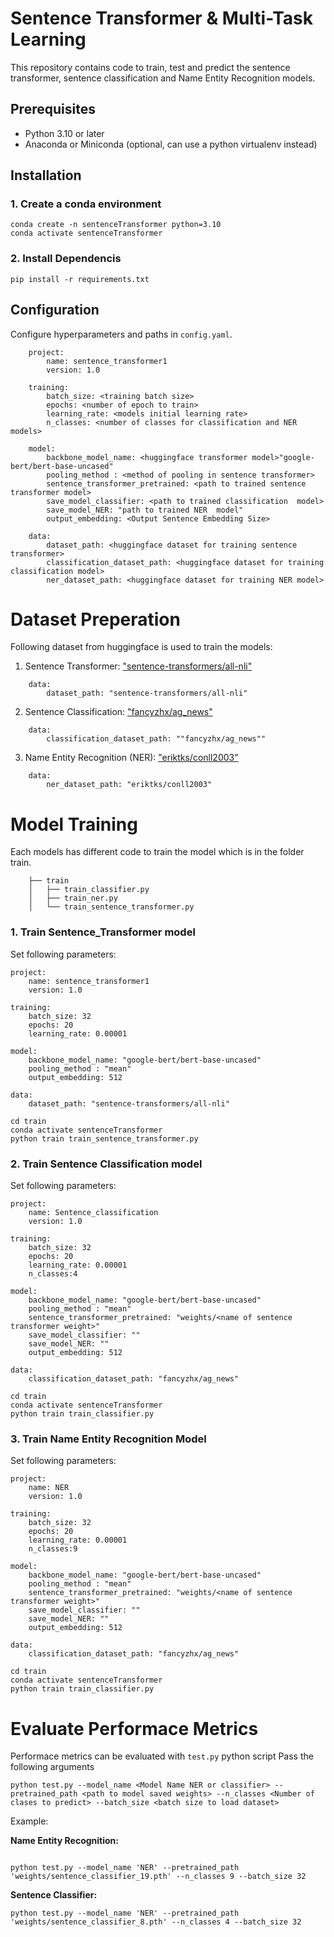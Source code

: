 
# Sentence Transformer & Multi-Task Learning

This repository contains code to train, test and predict the sentence transformer, sentence classification and Name Entity Recognition models.

## Prerequisites
- Python 3.10 or later
- Anaconda or Miniconda (optional, can use a python virtualenv instead)

## Installation
### 1. Create a conda environment
```
conda create -n sentenceTransformer python=3.10
conda activate sentenceTransformer 
```
### 2. Install Dependencis

```
pip install -r requirements.txt
```

## Configuration
Configure hyperparameters and paths in `config.yaml`.
```
    project: 
        name: sentence_transformer1
        version: 1.0
        
    training:
        batch_size: <training batch size>
        epochs: <number of epoch to train>
        learning_rate: <models initial learning rate>
        n_classes: <number of classes for classification and NER models>

    model:
        backbone_model_name: <huggingface transformer model>"google-bert/bert-base-uncased" 
        pooling_method : <method of pooling in sentence transformer>
        sentence_transformer_pretrained: <path to trained sentence transformer model>
        save_model_classifier: <path to trained classification  model>
        save_model_NER: "path to trained NER  model"
        output_embedding: <Output Sentence Embedding Size>

    data:
        dataset_path: <huggingface dataset for training sentence transformer>
        classification_dataset_path: <huggingface dataset for training classification model>
        ner_dataset_path: <huggingface dataset for training NER model>
```

# Dataset Preperation
Following dataset from huggingface is used to train the models:<br>
1. Sentence Transformer: ["sentence-transformers/all-nli"](https://huggingface.co/datasets/sentence-transformers/all-nli)<br>
``` 
    data:
        dataset_path: "sentence-transformers/all-nli"
```
2. Sentence Classification: ["fancyzhx/ag_news"](https://huggingface.co/datasets/fancyzhx/ag_news)<br>
``` 
    data:
        classification_dataset_path: ""fancyzhx/ag_news""
```

3. Name Entity Recognition (NER): ["eriktks/conll2003"](https://huggingface.co/datasets/eriktks/conll2003)
``` 
    data:
        ner_dataset_path: "eriktks/conll2003"
```

# Model Training 
Each models has different code to train the model which is in the folder train.
```
    ├── train
    │   ├── train_classifier.py
    │   ├── train_ner.py
    │   └── train_sentence_transformer.py
```
### 1. Train Sentence_Transformer model
Set following parameters: 
```
project: 
    name: sentence_transformer1
    version: 1.0

training:
    batch_size: 32
    epochs: 20
    learning_rate: 0.00001

model:
    backbone_model_name: "google-bert/bert-base-uncased"
    pooling_method : "mean"
    output_embedding: 512

data:
    dataset_path: "sentence-transformers/all-nli"
```
```
cd train
conda activate sentenceTransformer
python train train_sentence_transformer.py
```

### 2. Train Sentence Classification model
Set following parameters: 
```
project: 
    name: Sentence_classification
    version: 1.0

training:
    batch_size: 32
    epochs: 20
    learning_rate: 0.00001
    n_classes:4

model:
    backbone_model_name: "google-bert/bert-base-uncased"
    pooling_method : "mean"
    sentence_transformer_pretrained: "weights/<name of sentence transformer weight>"
    save_model_classifier: "" 
    save_model_NER: ""
    output_embedding: 512

data:
    classification_dataset_path: "fancyzhx/ag_news"
```
```
cd train
conda activate sentenceTransformer
python train train_classifier.py
```

### 3. Train Name Entity Recognition Model
Set following parameters: 
```
project: 
    name: NER
    version: 1.0

training:
    batch_size: 32
    epochs: 20
    learning_rate: 0.00001
    n_classes:9

model:
    backbone_model_name: "google-bert/bert-base-uncased"
    pooling_method : "mean"
    sentence_transformer_pretrained: "weights/<name of sentence transformer weight>"
    save_model_classifier: "" 
    save_model_NER: ""
    output_embedding: 512

data:
    classification_dataset_path: "fancyzhx/ag_news"
```
```
cd train
conda activate sentenceTransformer
python train train_classifier.py
```

# Evaluate Performace Metrics
Performace metrics can be evaluated with `test.py` python script
Pass the following arguments

```
python test.py --model_name <Model Name NER or classifier> --pretrained_path <path to model saved weights> --n_classes <Number of clases to predict> --batch_size <batch size to load dataset>
```
Example:
 
**Name Entity Recognition:**
```

python test.py --model_name 'NER' --pretrained_path 'weights/sentence_classifier_19.pth' --n_classes 9 --batch_size 32
```

**Sentence Classifier:**
```
python test.py --model_name 'NER' --pretrained_path 'weights/sentence_classifier_8.pth' --n_classes 4 --batch_size 32
```